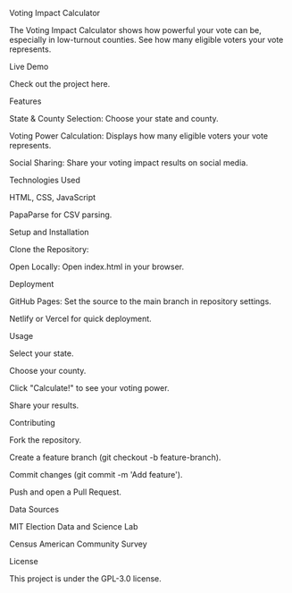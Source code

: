 Voting Impact Calculator

The Voting Impact Calculator shows how powerful your vote can be, especially in low-turnout counties. See how many eligible voters your vote represents.

Live Demo

Check out the project here.

Features

State & County Selection: Choose your state and county.

Voting Power Calculation: Displays how many eligible voters your vote represents.

Social Sharing: Share your voting impact results on social media.

Technologies Used

HTML, CSS, JavaScript

PapaParse for CSV parsing.

Setup and Installation

Clone the Repository:

Open Locally:
Open index.html in your browser.

Deployment

GitHub Pages: Set the source to the main branch in repository settings.

Netlify or Vercel for quick deployment.

Usage

Select your state.

Choose your county.

Click "Calculate!" to see your voting power.

Share your results.

Contributing

Fork the repository.

Create a feature branch (git checkout -b feature-branch).

Commit changes (git commit -m 'Add feature').

Push and open a Pull Request.

Data Sources

MIT Election Data and Science Lab

Census American Community Survey 

License

This project is under the GPL-3.0 license.


